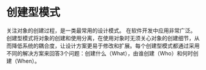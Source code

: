 # 创建型模式
关注对象的创建过程，是一类最常用的设计模式。
在软件开发中应用非常广泛。创建型模式将对象的创建和使用分离，在使用对象时无须关心对象的创建细节，从而降低系统的耦合度，让设计方案更易于修改和扩展。每个创建型模式都通过采用不同的解决方案来回答3个问题：创建什么（What），由谁创建（Who）和何时创建（When）。